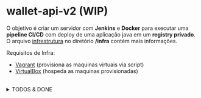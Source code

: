 # wallet-api-v2 (WIP)

O objetivo é criar um servidor com **Jenkins** e **Docker** para executar uma **pipeline CI/CD** com deploy de uma aplicação java em um **registry privado**. \
O arquivo [infrestrutura](https://github.com/RafaelClaumann/wallet-api-v2/blob/master/infra/README.md) no diretório **/infra** contém mais informações.

Requisitos de Infra:
  - [Vagrant](https://www.vagrantup.com/downloads)  (provisiona as maquinas virtuais via script)
  - [VirtualBox](https://www.virtualbox.org/)  (hospeda as maquinas provisionadas)

<br> 

<details>
<summary>TODOS & DONE</summary>
<p>

- [x] subir servidor
- [x] criar Dockerfile(container) para aplicação
- [x] instalar jenkins, docker, java, maven e ngrok
- [x] configuração de chaves SSH(github - Jenkins)
- [x] criação script de pipeline declarativo Jenkinsfile
- [x] primeira execução da pipeline develop/master
- [ ] melhorar documentação de **infra**
    - [ ] armazenar credencial SSH(github - jenkins) no Jenkins
    - [ ] configuração do repositório git(Webhooks & DeployKey)
    - [ ] configuração git, java & maven no Jenkins
    - [ ] criar pipeline e executar primeiro build
- [x] build imagem docker da aplicação
- [ ] criar registry local no servidor 
- [ ] upload da aplicação no registry local
- [ ] criar release v1.0.0 no github
- [ ] refatorar a lógica da [wallet-api](https://github.com/RafaelClaumann/wallet-api) para wallet-api-v2
- [ ] integração pipeline com SonarQube

</p>
</details>  
